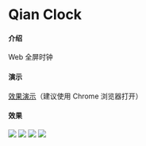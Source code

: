 # Qian Clock

#### 介绍
Web 全屏时钟

#### 演示
[效果演示](https://demo.qianchia.com/web/clock/)（建议使用 Chrome 浏览器打开）

#### 效果

![][icon1]
![][icon2]
![][icon3]
![][icon4]







[icon1]: assets/clock1.png
[icon2]: assets/clock2.png
[icon3]: assets/clock3.png
[icon4]: assets/clock4.png
